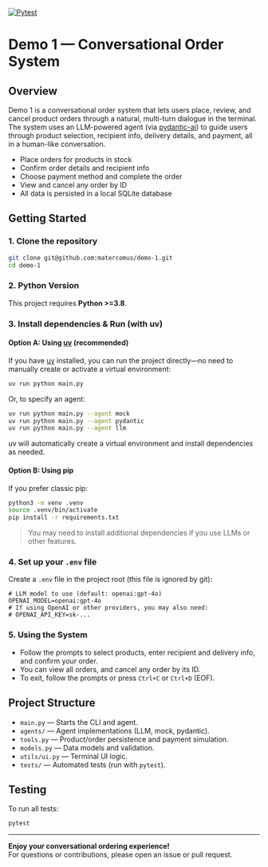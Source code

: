 [![Pytest](https://github.com/matercomus/demo-1/actions/workflows/pytest.yml/badge.svg?branch=master)](https://github.com/matercomus/demo-1/actions/workflows/pytest.yml)

# Demo 1 — Conversational Order System

## Overview

Demo 1 is a conversational order system that lets users place, review, and cancel product orders through a natural, multi-turn dialogue in the terminal. The system uses an LLM-powered agent (via [pydantic-ai](https://github.com/pydantic-ai/pydantic-ai)) to guide users through product selection, recipient info, delivery details, and payment, all in a human-like conversation.

- Place orders for products in stock
- Confirm order details and recipient info
- Choose payment method and complete the order
- View and cancel any order by ID
- All data is persisted in a local SQLite database

## Getting Started

### 1. Clone the repository

```bash
git clone git@github.com:matercomus/demo-1.git
cd demo-1
```

### 2. Python Version

This project requires **Python >=3.8**.

### 3. Install dependencies & Run (with uv)

#### Option A: Using [uv](https://github.com/astral-sh/uv) (recommended)

If you have [uv](https://github.com/astral-sh/uv) installed, you can run the project directly—no need to manually create or activate a virtual environment:

```bash
uv run python main.py
```

Or, to specify an agent:

```bash
uv run python main.py --agent mock
uv run python main.py --agent pydantic
uv run python main.py --agent llm
```

uv will automatically create a virtual environment and install dependencies as needed.

#### Option B: Using pip

If you prefer classic pip:

```bash
python3 -m venv .venv
source .venv/bin/activate
pip install -r requirements.txt
```

> You may need to install additional dependencies if you use LLMs or other features.

### 4. Set up your `.env` file

Create a `.env` file in the project root (this file is ignored by git):

```
# LLM model to use (default: openai:gpt-4o)
OPENAI_MODEL=openai:gpt-4o
# If using OpenAI or other providers, you may also need:
# OPENAI_API_KEY=sk-...
```

### 5. Using the System

- Follow the prompts to select products, enter recipient and delivery info, and confirm your order.
- You can view all orders, and cancel any order by its ID.
- To exit, follow the prompts or press `Ctrl+C` or `Ctrl+D` (EOF).

## Project Structure

- `main.py` — Starts the CLI and agent.
- `agents/` — Agent implementations (LLM, mock, pydantic).
- `tools.py` — Product/order persistence and payment simulation.
- `models.py` — Data models and validation.
- `utils/ui.py` — Terminal UI logic.
- `tests/` — Automated tests (run with `pytest`).

## Testing

To run all tests:

```bash
pytest
```

---

**Enjoy your conversational ordering experience!**  
For questions or contributions, please open an issue or pull request.

